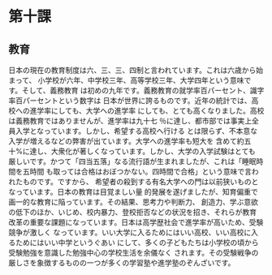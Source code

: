 # 第十課
## 教育
日本の現在の教育制度は六、三、三、四制と言われています。これは六歳から始まって、
小学校が六年、中学校三年、高等学校三年、大学四年という意味です。そして、義務教育
は初めの九年です。義務教育の就学率百パーセント、識字率百パーセントという数字は
日本が世界に誇るものです。近年の統計では、高校への進学率にしても、大学への進学率
にしても、とても高くなりました。高校は義務教育ではありませんが、進学率は九十七
％に達し、都市部では事実上全員入学となっています。しかし、希望する高校へ行ける
とは限らず、不本意な入学が増えるなどの弊害が出ています。大学への進学率も短大を
含めて約五十%に達し、大衆化が著しくなっています。しかし、大学の入学試験はとても
厳しいです。かつて「四当五落」なる流行語が生まれましたが、これは「睡眠時間を五時間
も取っては合格はおぼつかない。四時間で合格」という意味で言われたものです。ですから、
希望者の殺到する有名大学への門は以前狭いものとなっています。日本の教育は目覚ましい量
的発展を遂げましたが、知育偏重で画一的な教育に陥っています。その結果、思考力や判断力、
創造力、学ぶ意欲の低下のほか、いじめ、校内暴力、登校拒否などの状況を招き、それらが教育
改革の重要な課題になっています。日本は高学歴社会で進学率が高いため、受験競争が激しく
なっています。いい大学に入るためにはいい高校、いい高校に入るためにはいい中学というぐあい
にして、多くの子どもたちは小学校の頃から受験勉強を意識した勉強中心の学校生活を余儀なく
されます。その受験戦争の厳しさを象徴するものの一つが多くの学習塾や進学塾のぞんざいです。